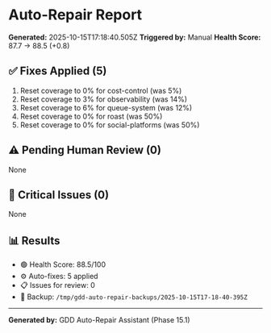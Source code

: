 # Auto-Repair Report

**Generated:** 2025-10-15T17:18:40.505Z
**Triggered by:** Manual
**Health Score:** 87.7 → 88.5 (+0.8)

## ✅ Fixes Applied (5)

1. Reset coverage to 0% for cost-control (was 5%)
2. Reset coverage to 3% for observability (was 14%)
3. Reset coverage to 6% for queue-system (was 12%)
4. Reset coverage to 0% for roast (was 50%)
5. Reset coverage to 0% for social-platforms (was 50%)

## ⚠️ Pending Human Review (0)

None

## 🔴 Critical Issues (0)

None

## 📊 Results

- 🟢 Health Score: 88.5/100
- ⚙️ Auto-fixes: 5 applied
- 📋 Issues for review: 0
- 💾 Backup: `/tmp/gdd-auto-repair-backups/2025-10-15T17-18-40-395Z`

---

**Generated by:** GDD Auto-Repair Assistant (Phase 15.1)
